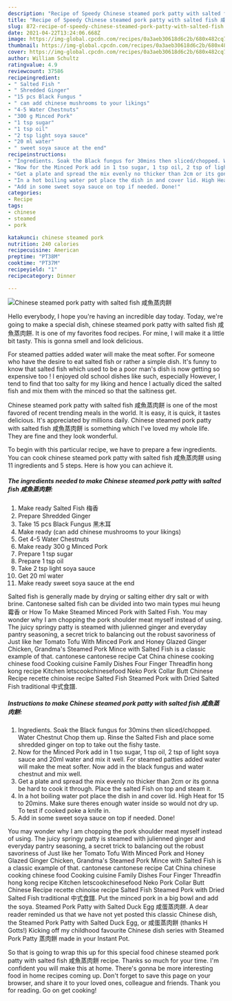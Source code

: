 ```yaml
---
description: "Recipe of Speedy Chinese steamed pork patty with salted fish 咸魚蒸肉餅"
title: "Recipe of Speedy Chinese steamed pork patty with salted fish 咸魚蒸肉餅"
slug: 872-recipe-of-speedy-chinese-steamed-pork-patty-with-salted-fish
date: 2021-04-22T13:24:06.668Z
image: https://img-global.cpcdn.com/recipes/0a3aeb30618d6c2b/680x482cq70/chinese-steamed-pork-patty-with-salted-fish-咸魚蒸肉餅-recipe-main-photo.jpg
thumbnail: https://img-global.cpcdn.com/recipes/0a3aeb30618d6c2b/680x482cq70/chinese-steamed-pork-patty-with-salted-fish-咸魚蒸肉餅-recipe-main-photo.jpg
cover: https://img-global.cpcdn.com/recipes/0a3aeb30618d6c2b/680x482cq70/chinese-steamed-pork-patty-with-salted-fish-咸魚蒸肉餅-recipe-main-photo.jpg
author: William Schultz
ratingvalue: 4.9
reviewcount: 37586
recipeingredient:
- " Salted Fish "
- " Shredded Ginger"
- "15 pcs Black Fungus "
- " can add chinese mushrooms to your likings"
- "4-5 Water Chestnuts"
- "300 g Minced Pork"
- "1 tsp sugar"
- "1 tsp oil"
- "2 tsp light soya sauce"
- "20 ml water"
- " sweet soya sauce at the end"
recipeinstructions:
- "Ingredients. Soak the Black fungus for 30mins then sliced/chopped. Water Chestnut Chop them up. Rinse the Salted Fish and place some shredded ginger on top to take out the fishy taste."
- "Now for the Minced Pork add in 1 tso sugar, 1 tsp oil, 2 tsp of light soya sauce and 20ml water and mix it well. For steamed patties added water will make the meat softer. Now add in the black fungus and water chestnut and mix well."
- "Get a plate and spread the mix evenly no thicker than 2cm or its gonna be hard to cook it through. Place the salted Fish on top and steam it."
- "In a hot boiling water pot place the dish in and cover lid. High Heat for 15 to 20mins. Make sure theres enough water inside so would not dry up. To test if cooked poke a knife in."
- "Add in some sweet soya sauce on top if needed. Done!"
categories:
- Recipe
tags:
- chinese
- steamed
- pork

katakunci: chinese steamed pork 
nutrition: 240 calories
recipecuisine: American
preptime: "PT38M"
cooktime: "PT37M"
recipeyield: "1"
recipecategory: Dinner

---
```



![Chinese steamed pork patty with salted fish 咸魚蒸肉餅](https://img-global.cpcdn.com/recipes/0a3aeb30618d6c2b/680x482cq70/chinese-steamed-pork-patty-with-salted-fish-咸魚蒸肉餅-recipe-main-photo.jpg)

Hello everybody, I hope you're having an incredible day today. Today, we're going to make a special dish, chinese steamed pork patty with salted fish 咸魚蒸肉餅. It is one of my favorites food recipes. For mine, I will make it a little bit tasty. This is gonna smell and look delicious.

For steamed patties added water will make the meat softer. For someone who have the desire to eat salted fish or rather a simple dish. It&#39;s funny to know that salted fish which used to be a poor man&#39;s dish is now getting so expensive too ! I enjoyed old school dishes like such, especially However, I tend to find that too salty for my liking and hence I actually diced the salted fish and mix them with the minced so that the saltiness get.

Chinese steamed pork patty with salted fish 咸魚蒸肉餅 is one of the most favored of recent trending meals in the world. It is easy, it is quick, it tastes delicious. It's appreciated by millions daily. Chinese steamed pork patty with salted fish 咸魚蒸肉餅 is something which I've loved my whole life. They are fine and they look wonderful.


To begin with this particular recipe, we have to prepare a few ingredients. You can cook chinese steamed pork patty with salted fish 咸魚蒸肉餅 using 11 ingredients and 5 steps. Here is how you can achieve it.

<!--inarticleads1-->

##### The ingredients needed to make Chinese steamed pork patty with salted fish 咸魚蒸肉餅:

1. Make ready  Salted Fish 梅香
1. Prepare  Shredded Ginger
1. Take 15 pcs Black Fungus 黑木耳
1. Make ready  (can add chinese mushrooms to your likings)
1. Get 4-5 Water Chestnuts
1. Make ready 300 g Minced Pork
1. Prepare 1 tsp sugar
1. Prepare 1 tsp oil
1. Take 2 tsp light soya sauce
1. Get 20 ml water
1. Make ready  sweet soya sauce at the end


Salted fish is generally made by drying or salting either dry salt or with brine. Cantonese salted fish can be divided into two main types mui heung 霉香 or How To Make Steamed Minced Pork with Salted Fish. You may wonder why I am chopping the pork shoulder meat myself instead of using. The juicy springy patty is steamed with julienned ginger and everyday pantry seasoning, a secret trick to balancing out the robust savoriness of Just like her Tomato Tofu With Minced Pork and Honey Glazed Ginger Chicken, Grandma&#39;s Steamed Pork Mince with Salted Fish is a classic example of that. cantonese cantonese recipe Cat China chinese cooking chinese food Cooking cuisine Family Dishes Four Finger Threadfin hong kong recipe Kitchen letscookchinesefood Neko Pork Collar Butt Chinese Recipe recette chinoise recipe Salted Fish Steamed Pork with Dried Salted Fish traditional 中式食譜. 

<!--inarticleads2-->

##### Instructions to make Chinese steamed pork patty with salted fish 咸魚蒸肉餅:

1. Ingredients. Soak the Black fungus for 30mins then sliced/chopped. Water Chestnut Chop them up. Rinse the Salted Fish and place some shredded ginger on top to take out the fishy taste.
1. Now for the Minced Pork add in 1 tso sugar, 1 tsp oil, 2 tsp of light soya sauce and 20ml water and mix it well. For steamed patties added water will make the meat softer. Now add in the black fungus and water chestnut and mix well.
1. Get a plate and spread the mix evenly no thicker than 2cm or its gonna be hard to cook it through. Place the salted Fish on top and steam it.
1. In a hot boiling water pot place the dish in and cover lid. High Heat for 15 to 20mins. Make sure theres enough water inside so would not dry up. To test if cooked poke a knife in.
1. Add in some sweet soya sauce on top if needed. Done!


You may wonder why I am chopping the pork shoulder meat myself instead of using. The juicy springy patty is steamed with julienned ginger and everyday pantry seasoning, a secret trick to balancing out the robust savoriness of Just like her Tomato Tofu With Minced Pork and Honey Glazed Ginger Chicken, Grandma&#39;s Steamed Pork Mince with Salted Fish is a classic example of that. cantonese cantonese recipe Cat China chinese cooking chinese food Cooking cuisine Family Dishes Four Finger Threadfin hong kong recipe Kitchen letscookchinesefood Neko Pork Collar Butt Chinese Recipe recette chinoise recipe Salted Fish Steamed Pork with Dried Salted Fish traditional 中式食譜. Put the minced pork in a big bowl and add the soya. Steamed Pork Patty with Salted Duck Egg 咸蛋蒸肉餅. A dear reader reminded us that we have not yet posted this classic Chinese dish, the Steamed Pork Patty with Salted Duck Egg, or 咸蛋蒸肉餅 (thanks H Gotts!) Kicking off my childhood favourite Chinese dish series with Steamed Pork Patty 蒸肉餅 made in your Instant Pot. 

So that is going to wrap this up for this special food chinese steamed pork patty with salted fish 咸魚蒸肉餅 recipe. Thanks so much for your time. I'm confident you will make this at home. There's gonna be more interesting food in home recipes coming up. Don't forget to save this page on your browser, and share it to your loved ones, colleague and friends. Thank you for reading. Go on get cooking!
